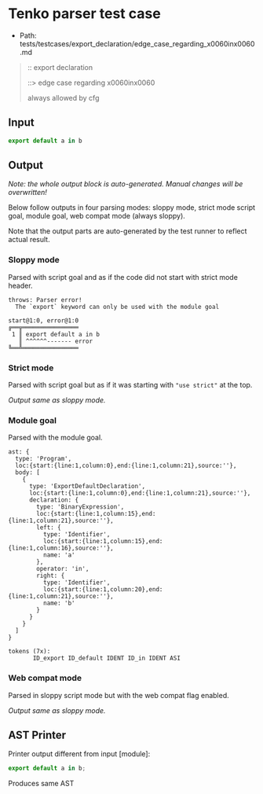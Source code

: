# Tenko parser test case

- Path: tests/testcases/export_declaration/edge_case_regarding_x0060inx0060.md

> :: export declaration
>
> ::> edge case regarding x0060inx0060
>
> always allowed by cfg

## Input

`````js
export default a in b
`````

## Output

_Note: the whole output block is auto-generated. Manual changes will be overwritten!_

Below follow outputs in four parsing modes: sloppy mode, strict mode script goal, module goal, web compat mode (always sloppy).

Note that the output parts are auto-generated by the test runner to reflect actual result.

### Sloppy mode

Parsed with script goal and as if the code did not start with strict mode header.

`````
throws: Parser error!
  The `export` keyword can only be used with the module goal

start@1:0, error@1:0
╔══╦════════════════
 1 ║ export default a in b
   ║ ^^^^^^------- error
╚══╩════════════════

`````

### Strict mode

Parsed with script goal but as if it was starting with `"use strict"` at the top.

_Output same as sloppy mode._

### Module goal

Parsed with the module goal.

`````
ast: {
  type: 'Program',
  loc:{start:{line:1,column:0},end:{line:1,column:21},source:''},
  body: [
    {
      type: 'ExportDefaultDeclaration',
      loc:{start:{line:1,column:0},end:{line:1,column:21},source:''},
      declaration: {
        type: 'BinaryExpression',
        loc:{start:{line:1,column:15},end:{line:1,column:21},source:''},
        left: {
          type: 'Identifier',
          loc:{start:{line:1,column:15},end:{line:1,column:16},source:''},
          name: 'a'
        },
        operator: 'in',
        right: {
          type: 'Identifier',
          loc:{start:{line:1,column:20},end:{line:1,column:21},source:''},
          name: 'b'
        }
      }
    }
  ]
}

tokens (7x):
       ID_export ID_default IDENT ID_in IDENT ASI
`````


### Web compat mode

Parsed in sloppy script mode but with the web compat flag enabled.

_Output same as sloppy mode._

## AST Printer

Printer output different from input [module]:

````js
export default a in b;
````

Produces same AST
